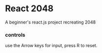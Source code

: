 # React 2048

A beginner's react.js project recreating 2048

### controls 

use the Arrow keys for input, press R to reset.